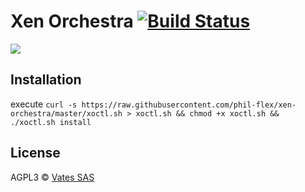 # Xen Orchestra [![Build Status](https://travis-ci.org/vatesfr/xen-orchestra.png?branch=master)](https://travis-ci.org/vatesfr/xen-orchestra)

![](http://i.imgur.com/tRffA5y.png)

## Installation

execute `curl -s https://raw.githubusercontent.com/phil-flex/xen-orchestra/master/xoctl.sh > xoctl.sh && chmod +x xoctl.sh && ./xoctl.sh install
`

## License

AGPL3 © [Vates SAS](http://vates.fr)
